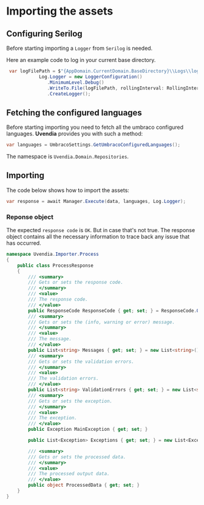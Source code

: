 # Importing the assets

## Configuring Serilog

Before starting importing a ```Logger``` from ``Serilog`` is needed.

Here an example code to log in your current base directory.

```C#
 var logFilePath = $"{AppDomain.CurrentDomain.BaseDirectory}\\Logs\\logs.json";
            Log.Logger = new LoggerConfiguration()
               .MinimumLevel.Debug()
               .WriteTo.File(logFilePath, rollingInterval: RollingInterval.Day)
               .CreateLogger();
```

## Fetching the configured languages
Before starting importing you need to fetch all the umbraco configured languages. **Uvendia** provides you with such a method:

```C#
var languages = UmbracoSettings.GetUmbracoConfiguredLanguages();
```
The namespace is ``Uvendia.Domain.Repositories``.

## Importing
The code below shows how to import the assets:

```C#
var response = await Manager.Execute(data, languages, Log.Logger);
```

### Reponse object

The expected ``response code`` is ``OK``.
But in case that's not true. The response object contains all the necessary information to trace back any issue that has occurred.

```C#
namespace Uvendia.Importer.Process
{
    public class ProcessResponse
    {
        /// <summary>
        /// Gets or sets the response code.
        /// </summary>
        /// <value>
        /// The response code.
        /// </value>
        public ResponseCode ResponseCode { get; set; } = ResponseCode.Ok;
        /// <summary>
        /// Gets or sets the (info, warning or error) message.
        /// </summary>
        /// <value>
        /// The message.
        /// </value>
        public List<string> Messages { get; set; } = new List<string>();
        /// <summary>
        /// Gets or sets the validation errors.
        /// </summary>
        /// <value>
        /// The validation errors.
        /// </value>
        public List<string> ValidationErrors { get; set; } = new List<string>();
        /// <summary>
        /// Gets or sets the exception.
        /// </summary>
        /// <value>
        /// The exception.
        /// </value>
        public Exception MainException { get; set; }

        public List<Exception> Exceptions { get; set; } = new List<Exception>();

        /// <summary>
        /// Gets or sets the processed data.
        /// </summary>
        /// <value>
        /// The processed output data.
        /// </value>
        public object ProcessedData { get; set; }
    }
}
```